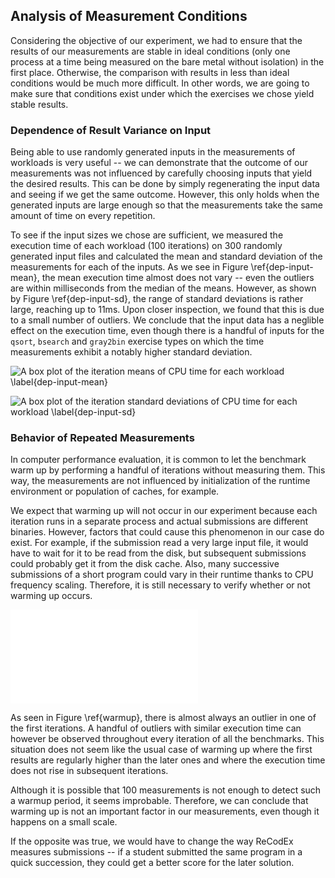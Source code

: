 ## Analysis of Measurement Conditions

Considering the objective of our experiment, we had to ensure that the results 
of our measurements are stable in ideal conditions (only one process at a time 
being measured on the bare metal without isolation) in the first place. 
Otherwise, the comparison with results in less than ideal conditions would be 
much more difficult. In other words, we are going to make sure that conditions 
exist under which the exercises we chose yield stable results.

### Dependence of Result Variance on Input

Being able to use randomly generated inputs in the measurements of workloads is 
very useful -- we can demonstrate that the outcome of our measurements was not 
influenced by carefully choosing inputs that yield the desired results. This can 
be done by simply regenerating the input data and seeing if we get the same 
outcome. However, this only holds when the generated inputs are large enough so 
that the measurements take the same amount of time on every repetition.

To see if the input sizes we chose are sufficient, we measured the execution 
time of each workload (100 iterations) on 300 randomly generated input files and 
calculated the mean and standard deviation of the measurements for each of the 
inputs. As we see in Figure \ref{dep-input-mean}, the mean execution time almost 
does not vary -- even the outliers are within milliseconds from the median of 
the means. However, as shown by Figure \ref{dep-input-sd}, the range of standard 
deviations is rather large, reaching up to 11ms. Upon closer inspection, we 
found that this is due to a small number of outliers. We conclude that the input 
data has a neglible effect on the execution time, even though there is a handful 
of inputs for the `qsort`, `bsearch` and `gray2bin` exercise types on which the 
time measurements exhibit a notably higher standard deviation.

![A box plot of the iteration means of CPU time for each workload 
\label{dep-input-mean}](img/stability/dependence-on-input-means.png)

![A box plot of the iteration standard deviations of CPU time for each workload 
\label{dep-input-sd}](img/stability/dependence-on-input-sds.png)

### Behavior of Repeated Measurements

In computer performance evaluation, it is common to let the benchmark warm up by 
performing a handful of iterations without measuring them. This way, the 
measurements are not influenced by initialization of the runtime environment or 
population of caches, for example.

We expect that warming up will not occur in our experiment because each 
iteration runs in a separate process and actual submissions are different 
binaries. However, factors that could cause this phenomenon in our case do 
exist. For example, if the submission read a very large input file, it would 
have to wait for it to be read from the disk, but subsequent submissions could 
probably get it from the disk cache. Also, many successive submissions of a 
short program could vary in their runtime thanks to CPU frequency scaling. 
Therefore, it is still necessary to verify whether or not warming up occurs.

![A scatter plot of CPU times for selected exercise types with no isolation and 
a single measurement worker running
\label{warmup}](img/stability/warmup.tex)

As seen in Figure \ref{warmup}, there is almost always an outlier in one of the 
first iterations. A handful of outliers with similar execution time can however 
be observed throughout every iteration of all the benchmarks. This situation 
does not seem like the usual case of warming up where the first results are 
regularly higher than the later ones and where the execution time does not rise 
in subsequent iterations.

Although it is possible that 100 measurements is not enough to detect such a 
warmup period, it seems improbable. Therefore, we can conclude that warming up 
is not an important factor in our measurements, even though it happens on a 
small scale.

If the opposite was true, we would have to change the way ReCodEx measures 
submissions -- if a student submitted the same program in a quick succession, 
they could get a better score for the later solution.
